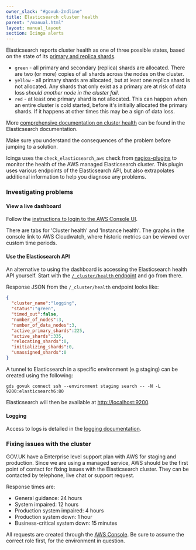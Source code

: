 ```yaml
---
owner_slack: "#govuk-2ndline"
title: Elasticsearch cluster health
parent: "/manual.html"
layout: manual_layout
section: Icinga alerts
---
```


Elasticsearch reports cluster health as one of three possible states, based on
the state of its [primary and replica shards][primary-and-replica-shards].

- `green` - all primary and secondary (replica) shards are allocated. There are
  two (or more) copies of all shards across the nodes on the cluster.
- `yellow` - all primary shards are allocated, but at least one replica shard
  is not allocated. Any shards that only exist as a primary are at risk of data
  loss _should another node in the cluster fail_.
- `red` - at least one primary shard is not allocated. This can happen when an
  entire cluster is cold started, before it's initially allocated the primary
  shards. If it happens at other times this may be a sign of data loss.

[primary-and-replica-shards]: https://www.elastic.co/guide/en/elasticsearch/reference/2.4/_basic_concepts.html#_shards_amp_replicas

More [comprehensive documentation on cluster health][cluster-health-endpoint]
can be found in the Elasticsearch documentation.

Make sure you understand the consequences of the problem before jumping to a
solution.

Icinga uses the `check_elasticsearch_aws` check from [nagios-plugins][] to
monitor the health of the AWS managed Elasticsearch cluster. This plugin uses
various endpoints of the Elasticsearch API, but also extrapolates additional
information to help you diagnose any problems.

[nagios-plugins]: https://github.com/alphagov/nagios-plugins/

### Investigating problems

#### View a live dashboard

Follow the [instructions to login to the AWS Console UI](/manual/access-aws-console.html).

There are tabs for 'Cluster health' and 'Instance health'.  The graphs in the
console link to AWS Cloudwatch, where historic metrics can be viewed over custom
time periods.

#### Use the Elasticsearch API

An alternative to using the dashboard is accessing the Elasticsearch health API
yourself. Start with the [`/_cluster/health` endpoint][cluster-health-endpoint]
and go from there.

[cluster-health-endpoint]: http://www.elasticsearch.org/guide/en/elasticsearch/reference/current/cluster-health.html

Response JSON from the `/_cluster/health` endpoint looks like:

```json
{
  "cluster_name":"logging",
  "status":"green",
  "timed_out":false,
  "number_of_nodes":3,
  "number_of_data_nodes":3,
  "active_primary_shards":225,
  "active_shards":335,
  "relocating_shards":0,
  "initializing_shards":0,
  "unassigned_shards":0
}
```

A tunnel to Elasticsearch in a specific environment (e.g staging) can be created
using the following:

```
gds govuk connect ssh --environment staging search -- -N -L 9200:elasticsearch6:80
```

Elasticsearch will then be available at <http://localhost:9200>.

#### Logging

Access to logs is detailed in the [logging documentation](/manual/logging.html#elasticsearch).

### Fixing issues with the cluster

GOV.UK have a Enterprise level support plan with AWS for staging and
production. Since we are using a managed service, AWS should be the first point
of contact for fixing issues with the Elasticsearch cluster.  They can be
contacted by telephone, live chat or support request.

Response times are:

- General guidance: 24 hours
- System impaired: 12 hours
- Production system impaired: 4 hours
- Production system down: 1 hour
- Business-critical system down: 15 minutes

All requests are created through the [AWS Console](https://console.aws.amazon.com/support/home).
Be sure to assume the correct role first, for the environment in question.
